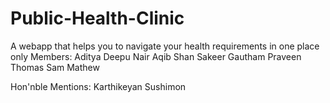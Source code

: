 # Public-Health-Clinic
A webapp that helps you to navigate your health requirements in one place only
Members:
Aditya Deepu Nair
Aqib Shan Sakeer
Gautham Praveen
Thomas Sam Mathew

Hon'nble Mentions:
Karthikeyan Sushimon